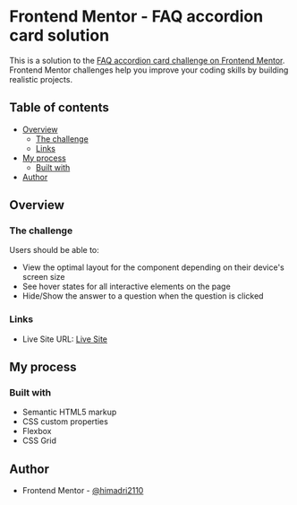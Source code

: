 # Frontend Mentor - FAQ accordion card solution

This is a solution to the [FAQ accordion card challenge on Frontend Mentor](https://www.frontendmentor.io/challenges/faq-accordion-card-XlyjD0Oam). Frontend Mentor challenges help you improve your coding skills by building realistic projects. 

## Table of contents

- [Overview](#overview)
  - [The challenge](#the-challenge)
  - [Links](#links)
- [My process](#my-process)
  - [Built with](#built-with)
- [Author](#author)

## Overview

### The challenge

Users should be able to:

- View the optimal layout for the component depending on their device's screen size
- See hover states for all interactive elements on the page
- Hide/Show the answer to a question when the question is clicked

### Links

- Live Site URL: [Live Site](https://himadri-faq-card.netlify.app/)

## My process

### Built with

- Semantic HTML5 markup
- CSS custom properties
- Flexbox
- CSS Grid

## Author

- Frontend Mentor - [@himadri2110](https://www.frontendmentor.io/profile/himadri2110)